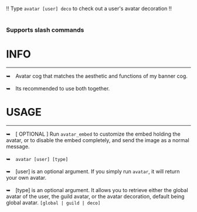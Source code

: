 !! Type `avatar [user] deco` to check out a user's avatar decoration !!
<br/><br/>
### Supports slash commands
<h1></h1>

# INFO
---
➥ Avatar cog that matches the aesthetic and functions of my banner cog.
<br/> <br/>
➥ Its recommended to use both together.

# USAGE
---
➥ [ OPTIONAL ] Run `avatar_embed` to customize the embed holding the avatar, or to disable the embed completely, and send the image as a normal message.
<br/> <br/>
➥ `avatar [user] [type]`
<br/> <br/>
➥ [user] is an optional argument. If you simply run `avatar`, it will return your own avatar.
<br/> <br/>
➥ [type] is an optional argument. It allows you to retrieve either the global avatar of the user, the guild avatar, or the avatar decoration, default being global avatar. `[global | guild | deco]`
